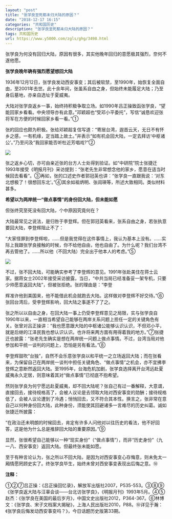 ```yaml
---
layout: "post"
title: "张学良至死都未归大陆的原因？"
date: "2018-12-17 16:15"
categories: "共和国历史"
description: "张学良至死都未归大陆的原因？"
tags: 共和国历史
url: https://www.y5000.com/zgls/ghg/3498.html
---
```






张学良为何没有回归大陆，原因有很多，其实他晚年回归的意愿极其强烈，奈何不遂他愿。

**张学良晚年确有强烈愿望想回大陆**

1936年12月12日，张学良发动西安事变；其后被软禁，至1990年，始恢复全面自由，至2001年去世。此十余年间，张虽系自由之身，但始终未能履足大陆；乃至身后墓地，亦亲自选址于夏威夷。

大陆对张学良返乡一事，始终持积极争取立场。如1990年吕正操致函张学良，“望能回家乡看看。中央领导亦有此意。”邓颖超也“受邓小平委托”，写信“诚恳欢迎张将军在方便的时候回家乡看一看。”①

张的回应也颇为积极。张给邓颖超复信写道：“寄居台湾，遐首云天，无日不有怀乡之感，一有机缘，定当踏上故土。”并表示“如有机会回大陆，一定去拜访‘中枢诸公’。”乃至问及“我回家能否听杜近芳唱戏?”②

![](https://img.y5000.com/uploads/allimg/161014/6-1610141P61V33.jpg)

张之返乡心切，亦可由亲近张的台方人士处得到验证。如“中研院”院士张捷迁1993年接受《明报月刊》采访提到：“张老先生非常想念他的家乡，愿意在适当时候回去看看”。③再如，张的口述史作者郭冠英也讲：“张学良一直跟我说：‘对东北想极了！很想回东北’。”④其余如祖炳明、张闾瑛等，所述大致相同。类似材料甚多。

**希望以为两岸统一“做点事情”的身份回大陆，但未能如愿**

但张终究至死没有回大陆，个中原因究竟何在？

大陆最常见之说法，是归咎于李登辉。但在郭冠英看来，张系自由之身，若张执意要回大陆，李登辉阻止不了：

“大家怪罪到李登辉啦，……但是我觉得在这件事情上，我认为基本上没有。……实际上我跟张学良接触的时候，你不给他自由，他也自由了。为什么呢？我们台湾不再去管他了。……所以他（不回大陆）完全出于他本人的考虑。”⑤

![](https://img.y5000.com/uploads/allimg/161014/6-1610141PI0528.png)

不过，张不回大陆，可能确实参考了李登辉的意见。1991年张赴美住在蒋士云家。据蒋女士2002年接受采访披露，当日，“中共当局已经准备妥一架专机，只要少帅愿意返回大陆”，但被张拒绝。张的理由是：“李登

辉准许他到美国来，他不能借此机会就跑去大陆。这样做对李登辉不好交待。”⑥张回台湾后，受李登辉影响，回大陆之事遂不了了之。

张之所以以自由之身，在回大陆一事上仍受李登辉意见之局限，实与张学良自1990年以来，一直相当希望自己能够在两岸关系问题上担任一定的关键角色有关。张曾对吕正操讲：“我也愿意跟大陆的中枢诸公能够认识认识，不但邓小平，就是后继的江泽民我也想认识认识。也许将来两方面有用得着我的地方。”⑦张捷迁也披露：“张老先生确实是想在两岸统一问题上做点事情。不过，台湾当局对他参加和平统一谈判的问题上，恐怕是另有看法。”⑧

李登辉鼓吹“台独”，自然不会乐意张学良以和平统一之立场返回大陆；而在张看来，为保留自己在两岸统一谈判中担任关键角色、“做点事情”之机会，亦不宜拂李登辉之意断然返回大陆。至1995年，台海危机加剧，张学良选择离开台湾远赴夏威夷永久定居，则意味着其对“做点事情”已彻底不抱希望。

然则张学良为何宁愿远赴夏威夷，却不回大陆呢？张自己有过一番解释，大意谓，直接回去，接待规格高了，会被人议论是去领取大陆对西安事变的勋酬；接待规格低了，会被人议论遭到了冷遇；悄悄回去，又不符合其本性。换言之，张非常在意自己以何种身份回大陆，此种身份，须能使其回避诸多一言难尽的历史纠葛。诚如张捷迁所披露：

“在政治还未明朗的时候回去，肯定有许多人问他对以往历史的看法，他不好回答，这是他为什么总是推辞回大陆的重要原因。”⑨

显然，张很希望自己能够以一种“现实身份”（“做点事情”），而非“历史身份”（九一八、西安事变）返回大陆。但最终张未能如愿。

至于有种言论认为，张之所以不回大陆，是因为对西安事变心存悔意，则未免太一厢情愿罔顾史实了。终张学良毕生，始终未曾对西安事变表现出后悔之意。⑩

**注释：**

①②⑦吕正操：《吕正操回忆录》，解放军出版社2007，P535-553。③⑧⑨《张学良返大陆与汪辜会谈——台北访张学良》，《明报月刊》1993年5月。④⑤赵杰：《张学良在美国的最后岁月》，中国文史出版社2012，P364-367。⑥林博文：《张学良、宋子文档案大揭秘》，上海人民出版社2010，P88。⑩详见于瀚：《张学良后悔发动西安事变吗？》，今日话题历史版第33期。
